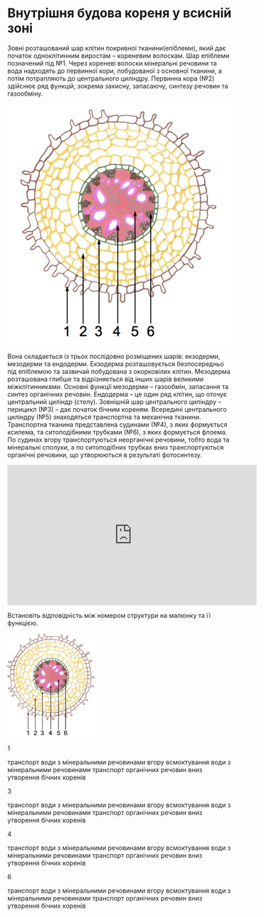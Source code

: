 # Внутрiшня будова кореня у всиснiй зонi

Зовнi розташований шар клiтин покривної тканини(епiблеми), який дає початок одноклiтинним виростам – кореневим волоскам. <span class="p1">Шар епiблеми</span> позначений пiд №1.
Через кореневi волоски мiнеральнi речовини та вода надходять до первинної кори, побудованої з основної тканини, а потiм потрапляють до центрального цилiндру. <span class="p1">Первинна кора</span> (№2) здiйснює ряд функцiй, зокрема захисну, запасаючу, синтезу речовин та газообмiну.

<img class="image" src="internal.png" alt="Внутрішня будова кореня"/>

Вона складається iз трьох послiдовно розмiщених шарiв: екзодерми, мезодерми та ендодерми. Екзодерма розташовується безпосередньо пiд епiблемою та зазвичай побудована з окорковiлих клiтин. Мезодерма розташована глибше та вiдрiзняється вiд iнших шарiв великими мiжклiтинниками. Основнi функцiї мезодерми – газообмiн, запасання та синтез органiчних речовин. Ендодерма – це один ряд клiтин, що оточує центральний цилiндр (стелу). Зовнiшнiй шар центрального цилiндру – <span class="p1">перицикл</span> (№3) – дає початок бiчним кореням. Всерединi центрального цилiндру (№5) знаходяться <span class="p1">транспортна</span> та <span class="p1">механiчна тканини</span>. Транспортна тканина представлена судинами (№4), з яких формується ксилема, та ситоподiбними трубками (№6), з яких формується флоема. По судинах вгору транспортуються неорганiчнi речовини, тобто вода та мiнеральнi сполуки, а по ситоподiбних трубках вниз транспортуються органiчнi речовини, що утворюються в результатi фотосинтезу.

<div class="fluidMedia">
<iframe align="center" width="560" height="315" src="https://www.youtube.com/embed/5i0nVLI7fPU" frameborder="0" allowfullscreen></iframe>
</div>
<div class="popup">
</div>

<p>Встановіть відповідність між номером структури на малюнку та її функцією.</p>

<img class="image" src="root2.png" alt="Внутрішня будова кореня" width="200"/>

<quiz correctLabel="correct" incorrectLabel="incorrect" checkLabel="check">
    <question text="">
        <p>1</p>
        <answer>транспорт води з мінеральними речовинами вгору</answer>
        <answer correct>всмоктування води з мінеральними речовинами</answer>
        <answer>транспорт органічних речовин вниз</answer>
        <answer>утворення бічних коренів</answer>
    </question>
    <question text="">
        <p>3</p>
        <answer>транспорт води з мінеральними речовинами вгору</answer>
        <answer>всмоктування води з мінеральними речовинами</answer>
        <answer>транспорт органічних речовин вниз</answer>
        <answer correct>утворення бічних коренів</answer>
    </question>

<quiz correctLabel="correct" incorrectLabel="incorrect" checkLabel="check">
    <question text="">
        <p>4</p>
        <answer correct>транспорт води з мінеральними речовинами вгору</answer>
        <answer>всмоктування води з мінеральними речовинами</answer>
        <answer>транспорт органічних речовин вниз</answer>
        <answer>утворення бічних коренів</answer>
    </question>
</quiz>

<quiz correctLabel="correct" incorrectLabel="incorrect" checkLabel="check">
    <question text="">
        <p>6</p>
        <answer>транспорт води з мінеральними речовинами вгору</answer>
        <answer>всмоктування води з мінеральними речовинами</answer>
        <answer correct>транспорт органічних речовин вниз</answer>
        <answer>утворення бічних коренів</answer>
    </question>
</quiz>